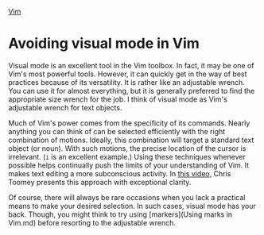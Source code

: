 [Vim](Vim.md)

# Avoiding visual mode in Vim

Visual mode is an excellent tool in the Vim toolbox. In fact, it may be one of Vim's most powerful tools. However, it can quickly get in the way of best practices because of its versatility. It is rather like an adjustable wrench. You can use it for almost everything, but it is generally preferred to find the appropriate size wrench for the job. I think of visual mode as Vim's adjustable wrench for text objects.

Much of Vim's power comes from the specificity of its commands. Nearly anything you can think of can be selected efficiently with the right combination of motions. Ideally, this combination will target a standard text object (or noun). With such motions, the precise location of the cursor is irrelevant. (`i` is an excellent example.) Using these techniques whenever possible helps continually push the limits of your understanding of Vim. It makes text editing a more subconscious activity. In [this video](https://youtu.be/wlR5gYd6um0?si=QIPzDS_mviuYylTo), Chris Toomey presents this approach with exceptional clarity.

Of course, there will always be rare occasions when you lack a practical means to make your desired selection. In such cases, visual mode has your back. Though, you might think to try using [markers](Using marks in Vim.md) before resorting to the adjustable wrench.
